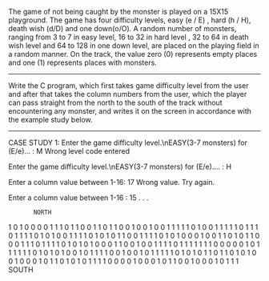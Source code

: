 The game of not being caught by the monster is played on a 15X15 playground. The game has four difficulty levels, easy (e / E) , hard (h / H), death wish (d/D) and one down(o/O). A random number of monsters, ranging from 3 to 7 in easy level, 16 to 32 in hard level , 32 to 64 in death wish level and 64 to 128 in one down level, are placed on the playing field in a random manner. On the track, the value zero (0) represents empty places and one (1) represents places with monsters.
*********************************************************************************************************************
Write the C program, which first takes game difficulty level from the user and after that takes the column numbers from the user, which the player can pass straight from the north to the south of the track without encountering any monster,  and writes it on the screen in accordance with the example study below.
*********************************************************************************************************************
CASE STUDY 1:
Enter the game difficulty level.\nEASY(3-7 monsters) for (E/e)... : M
Wrong level code entered

Enter the game difficulty level.\nEASY(3-7 monsters) for (E/e).... : H

Enter a column value between 1-16: 17
Wrong value. Try again.

Enter a column value between 1-16 : 15
.
.
.

           NORTH
1 0 1 0 0 0 0 1 1 1 0 1 1 0 0
1 1 0 1 1 0 0 1 0 0 1 0 0 1 1
1 1 1 0 1 0 0 1 1 1 1 1 0 1 1
1 0 1 1 1 1 0 1 0 1 0 0 1 1 1
1 0 1 0 1 0 1 1 0 0 1 1 1 1 0
1 0 1 0 0 0 1 0 0 1 1 0 1 0 1
1 0 0 0 1 1 1 0 1 1 1 1 0 1 0
1 0 1 0 0 0 1 1 0 0 1 0 0 1 1
1 1 0 1 1 1 1 1 1 1 0 0 0 0 0
1 0 1 1 1 1 1 1 0 1 0 1 0 1 0
0 1 0 1 1 1 1 0 0 1 0 0 1 0 1
1 1 1 1 0 1 0 1 0 1 1 0 1 1 0
1 0 1 0 0 1 0 0 0 1 0 1 1 0 1
0 1 0 1 1 1 1 0 0 0 0 1 0 0 0
1 0 1 1 0 0 1 0 0 0 1 0 1 1 1
           SOUTH
